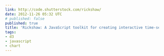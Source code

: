 ```yaml
---
link: http://code.shutterstock.com/rickshaw/
date: 2012-11-26 05:32 UTC
# published: false
published: true
title: 'Rickshaw: A JavaScript toolkit for creating interactive time-series graphs'
tags:
- d3
- javascript
- chart
---
```



